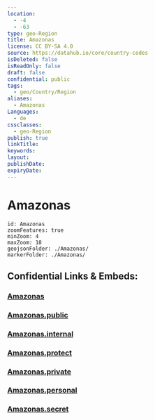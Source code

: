 ```yaml
---
location:
  - -4
  - -63
type: geo-Region
title: Amazonas
license: CC BY-SA 4.0
source: https://datahub.io/core/country-codes
isDeleted: false
isReadOnly: false
draft: false
confidential: public
tags:
  - geo/Country/Region
aliases:
  - Amazonas
Languages:
  - de
cssclasses:
  - geo-Region
publish: true
linkTitle:
keywords:
layout:
publishDate:
expiryDate:
---
```


# Amazonas

```leaflet
id: Amazonas
zoomFeatures: true 
minZoom: 4 
maxZoom: 18
geojsonFolder: ./Amazonas/
markerFolder: ./Amazonas/
```


## Confidential Links & Embeds: 

### [Amazonas](/_Standards/Earth/Continent/America~South/Brazil/states~Brazil/Amazonas.md) 

### [Amazonas.public](/_public/Earth/Continent/America~South/Brazil/states~Brazil/Amazonas.public.md) 

### [Amazonas.internal](/_internal/Earth/Continent/America~South/Brazil/states~Brazil/Amazonas.internal.md) 

### [Amazonas.protect](/_protect/Earth/Continent/America~South/Brazil/states~Brazil/Amazonas.protect.md) 

### [Amazonas.private](/_private/Earth/Continent/America~South/Brazil/states~Brazil/Amazonas.private.md) 

### [Amazonas.personal](/_personal/Earth/Continent/America~South/Brazil/states~Brazil/Amazonas.personal.md) 

### [Amazonas.secret](/_secret/Earth/Continent/America~South/Brazil/states~Brazil/Amazonas.secret.md)

